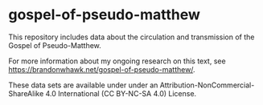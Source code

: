 # gospel-of-pseudo-matthew
This repository includes data about the circulation and transmission of the Gospel of Pseudo-Matthew.

For more information about my ongoing research on this text, see https://brandonwhawk.net/gospel-of-pseudo-matthew/.

These data sets are available under under an Attribution-NonCommercial-ShareAlike 4.0 International (CC BY-NC-SA 4.0) License.
